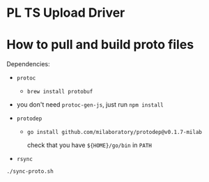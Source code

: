 # PL TS Upload Driver

# How to pull and build proto files

Dependencies:

- `protoc`
  - `brew install protobuf`
- you don't need `protoc-gen-js`, just run `npm install`
- `protodep`

  - `go install github.com/milaboratory/protodep@v0.1.7-milab`

    check that you have `${HOME}/go/bin` in `PATH`

- `rsync`

```bash
./sync-proto.sh
```
